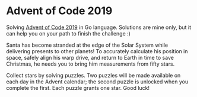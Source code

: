 # Advent of Code 2019

Solving [Advent of Code 2019](https://adventofcode.com/) in Go language. Solutions are mine only, but it can help you on your path to finish the challenge :)

Santa has become stranded at the edge of the Solar System while delivering presents to other planets! To accurately calculate his position in space, safely align his warp drive, and return to Earth in time to save Christmas, he needs you to bring him measurements from fifty stars.

Collect stars by solving puzzles. Two puzzles will be made available on each day in the Advent calendar; the second puzzle is unlocked when you complete the first. Each puzzle grants one star. Good luck!
